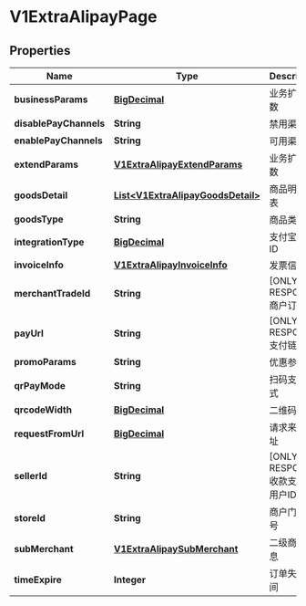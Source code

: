 
# V1ExtraAlipayPage

## Properties
Name | Type | Description | Notes
------------ | ------------- | ------------- | -------------
**businessParams** | [**BigDecimal**](BigDecimal.md) | 业务扩展参数 | 
**disablePayChannels** | **String** | 禁用渠道 | 
**enablePayChannels** | **String** | 可用渠道 | 
**extendParams** | [**V1ExtraAlipayExtendParams**](V1ExtraAlipayExtendParams.md) | 业务扩展参数 |  [optional]
**goodsDetail** | [**List&lt;V1ExtraAlipayGoodsDetail&gt;**](V1ExtraAlipayGoodsDetail.md) | 商品明细列表 |  [optional]
**goodsType** | **String** | 商品类型 | 
**integrationType** | [**BigDecimal**](BigDecimal.md) | 支付宝用户ID | 
**invoiceInfo** | [**V1ExtraAlipayInvoiceInfo**](V1ExtraAlipayInvoiceInfo.md) | 发票信息 |  [optional]
**merchantTradeId** | **String** | [ONLY IN RESPONSE] 商户订单号 | 
**payUrl** | **String** | [ONLY IN RESPONSE] 支付链接 | 
**promoParams** | **String** | 优惠参数 | 
**qrPayMode** | **String** | 扫码支付模式 | 
**qrcodeWidth** | [**BigDecimal**](BigDecimal.md) | 二维码宽度 | 
**requestFromUrl** | [**BigDecimal**](BigDecimal.md) | 请求来源地址 | 
**sellerId** | **String** | [ONLY IN RESPONSE] 收款支付宝用户ID | 
**storeId** | **String** | 商户门店编号 | 
**subMerchant** | [**V1ExtraAlipaySubMerchant**](V1ExtraAlipaySubMerchant.md) | 二级商户信息 |  [optional]
**timeExpire** | **Integer** | 订单失效时间 |  [optional]



